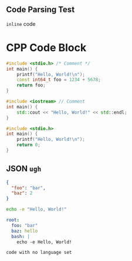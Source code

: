 ## Code Parsing Test

`inline` code

# CPP Code Block

```cpp
#include <stdio.h> /* Comment */
int main() {
    printf("Hello, World!\n");
    const int64_t foo = 1234 + 5678;
    return foo;
}
```

```c++
#include <iostream> // Comment
int main() {
    std::cout << "Hello, World!" << std::endl;
}
```

```c
#include <stdio.h>
int main() {
    printf("Hello, World!\n");
    return 0;
}
```

## JSON `ugh`

```json
{
  "foo": "bar",
  "baz": 2
}
```

```bash
echo -e "Hello, World!"
```

```yaml
root:
  foo: "bar"
  baz: hello
  bash: |
    echo -e Hello, World!
```

```
code with no language set
```
